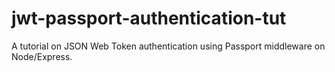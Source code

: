 # jwt-passport-authentication-tut
A tutorial on JSON Web Token authentication using Passport middleware on Node/Express.
